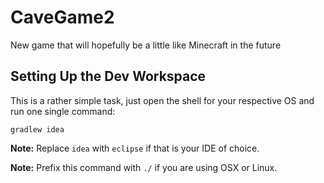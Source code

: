 # CaveGame2
New game that will hopefully be a little like Minecraft in the future
 
## Setting Up the Dev Workspace
This is a rather simple task, just open the shell for your respective OS and run one single command:
```
gradlew idea
```
**Note:** Replace `idea` with `eclipse` if that is your IDE of choice.

**Note:** Prefix this command with `./` if you are using OSX or Linux.